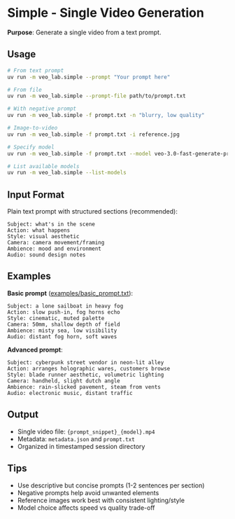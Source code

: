 # Simple - Single Video Generation

**Purpose**: Generate a single video from a text prompt.

## Usage

```bash
# From text prompt
uv run -m veo_lab.simple --prompt "Your prompt here"

# From file
uv run -m veo_lab.simple --prompt-file path/to/prompt.txt

# With negative prompt
uv run -m veo_lab.simple -f prompt.txt -n "blurry, low quality"

# Image-to-video
uv run -m veo_lab.simple -f prompt.txt -i reference.jpg

# Specify model
uv run -m veo_lab.simple -f prompt.txt --model veo-3.0-fast-generate-preview

# List available models
uv run -m veo_lab.simple --list-models
```

## Input Format

Plain text prompt with structured sections (recommended):

```
Subject: what's in the scene
Action: what happens
Style: visual aesthetic
Camera: camera movement/framing
Ambience: mood and environment
Audio: sound design notes
```

## Examples

**Basic prompt** ([examples/basic_prompt.txt](../../../examples/basic_prompt.txt)):
```
Subject: a lone sailboat in heavy fog
Action: slow push-in, fog horns echo
Style: cinematic, muted palette  
Camera: 50mm, shallow depth of field
Ambience: misty sea, low visibility
Audio: distant fog horn, soft waves
```

**Advanced prompt**:
```
Subject: cyberpunk street vendor in neon-lit alley
Action: arranges holographic wares, customers browse
Style: blade runner aesthetic, volumetric lighting
Camera: handheld, slight dutch angle
Ambience: rain-slicked pavement, steam from vents
Audio: electronic music, distant traffic
```

## Output

- Single video file: `{prompt_snippet}_{model}.mp4`
- Metadata: `metadata.json` and `prompt.txt`
- Organized in timestamped session directory

## Tips

- Use descriptive but concise prompts (1-2 sentences per section)
- Negative prompts help avoid unwanted elements
- Reference images work best with consistent lighting/style
- Model choice affects speed vs quality trade-off